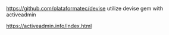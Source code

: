 
https://github.com/plataformatec/devise
utilize devise gem with activeadmin

https://activeadmin.info/index.html
